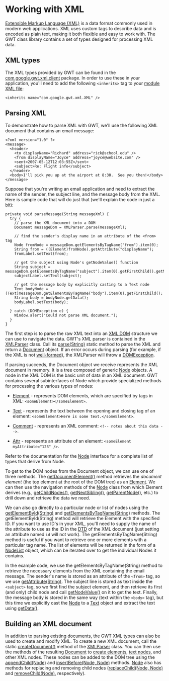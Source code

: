 # Working with XML #

[Extensible Markup Language (XML)](http://www.w3.org/XML/) is a data format commonly used in modern web applications.  XML uses custom tags to describe data and is encoded as plain text, making it both flexible and easy to work with.  The GWT class library contains a set of types designed for processing XML data.

## XML types ##

The XML types provided by GWT can be found in the
[com.google.gwt.xml.client](http://google-web-toolkit.googlecode.com/svn/javadoc/1.5/com/google/gwt/xml/client/package-summary.html) package.  In order to use these in your application, you'll need to add the following `<inherits>` tag to your [module XML file](DevGuideModuleXml.md):

```
<inherits name="com.google.gwt.xml.XML" />
```

## Parsing XML ##

To demonstrate how to parse XML with GWT, we'll use the following XML document that contains an email message:

```
<?xml version="1.0" ?>
<message>
  <header>
    <to displayName="Richard" address="rick@school.edu" />
    <from displayName="Joyce" address="joyce@website.com" />
    <sent>2007-05-12T12:03:55Z</sent>
    <subject>Re: Flight info</subject>
  </header>
  <body>I'll pick you up at the airport at 8:30.  See you then!</body>
</message>
```

Suppose that you're writing an email application and need to extract the name of the sender, the subject line, and the message body from the XML.  Here is sample code that will do just that (we'll explain the code in just a bit):

```
private void parseMessage(String messageXml) {
  try {
    // parse the XML document into a DOM
    Document messageDom = XMLParser.parse(messageXml);
    
    // find the sender's display name in an attribute of the <from> tag
    Node fromNode = messageDom.getElementsByTagName("from").item(0);
    String from = ((Element)fromNode).getAttribute("displayName"); 
    fromLabel.setText(from);
    
    // get the subject using Node's getNodeValue() function
    String subject = messageDom.getElementsByTagName("subject").item(0).getFirstChild().getNodeValue();
    subjectLabel.setText(subject);
    
    // get the message body by explicitly casting to a Text node
    Text bodyNode = (Text)messageDom.getElementsByTagName("body").item(0).getFirstChild();
    String body = bodyNode.getData();
    bodyLabel.setText(body);    
    
  } catch (DOMException e) {
    Window.alert("Could not parse XML document.");
  }
}
```

The first step is to parse the raw XML text into an [XML DOM](http://www.w3schools.com/dom/default.asp) structure we can use to navigate the data.  GWT's XML parser is contained in the [XMLParser](http://google-web-toolkit.googlecode.com/svn/javadoc/1.5/com/google/gwt/xml/client/XMLParser.html) class.  Call its [parse(String)](http://google-web-toolkit.googlecode.com/svn/javadoc/1.5/com/google/gwt/xml/client/XMLParser.html#parse(java.lang.String)) static method to parse the XML and return a [Document](http://google-web-toolkit.googlecode.com/svn/javadoc/1.5/com/google/gwt/xml/client/Document.html) object.  If an error occurs during parsing (for example, if the XML is not [well-formed](http://en.wikipedia.org/wiki/Well-formed_XML_document)), the XMLParser will throw a [DOMException](http://google-web-toolkit.googlecode.com/svn/javadoc/1.5/com/google/gwt/xml/client/DOMException.html).

If parsing succeeds, the Document object we receive represents the XML document in memory.  It is a tree composed of generic  [Node](http://google-web-toolkit.googlecode.com/svn/javadoc/1.5/com/google/gwt/xml/client/Node.html) objects.  A node in the XML DOM is the basic unit of data in an XML document.  GWT contains several subinterfaces of Node which provide specialized methods for processing the various types of nodes:

  * [Element](http://google-web-toolkit.googlecode.com/svn/javadoc/1.5/com/google/gwt/xml/client/Element.html) - represents DOM elements, which are specified by tags in XML: `<someElement></someElement>`.

  * [Text](http://google-web-toolkit.googlecode.com/svn/javadoc/1.5/com/google/gwt/xml/client/Text.html) - represents the text between the opening and closing tag of an element: `<someElement>Here is some text.</someElement>`.

  * [Comment](http://google-web-toolkit.googlecode.com/svn/javadoc/1.5/com/google/gwt/xml/client/Comment.html) - represents an XML comment: `<!-- notes about this data -->`.

  * [Attr](http://google-web-toolkit.googlecode.com/svn/javadoc/1.5/com/google/gwt/xml/client/Attr.html) - represents an attribute of an element: `<someElement myAttribute="123" />`.

Refer to the documentation for the [Node](http://google-web-toolkit.googlecode.com/svn/javadoc/1.5/com/google/gwt/xml/client/Node.html) interface for a complete list of types that derive from Node.

To get to the DOM nodes from the Document object, we can use one of three methods.  The [getDocumentElement()](http://google-web-toolkit.googlecode.com/svn/javadoc/1.5/com/google/gwt/xml/client/Document.html#getDocumentElement()) method retrieves the _document element_ (the top element at the root of the DOM tree) as an [Element](http://google-web-toolkit.googlecode.com/svn/javadoc/1.5/com/google/gwt/xml/client/Element.html).  We can then use the navigation methods of the [Node](http://google-web-toolkit.googlecode.com/svn/javadoc/1.5/com/google/gwt/xml/client/Node.html) class from which Element derives (e.g., [getChildNodes()](http://google-web-toolkit.googlecode.com/svn/javadoc/1.5/com/google/gwt/xml/client/Node.html#getChildNodes()), [getNextSibling()](http://google-web-toolkit.googlecode.com/svn/javadoc/1.5/com/google/gwt/xml/client/Node.html#getNextSibling()), [getParentNode()](http://google-web-toolkit.googlecode.com/svn/javadoc/1.5/com/google/gwt/xml/client/Node.html#getParentNode()), etc.) to drill down and retrieve the data we need.

We can also go directly to a particular node or list of nodes using the [getElementById(String)](http://google-web-toolkit.googlecode.com/svn/javadoc/1.5/com/google/gwt/xml/client/Document.html#getElementById(java.lang.String)) and [getElementsByTagName(String)](http://google-web-toolkit.googlecode.com/svn/javadoc/1.5/com/google/gwt/xml/client/Document.html#getElementsByTagName(java.lang.String)) methods.  The getElementById(String) method will retrieve the Element with the specified ID.  If you want to use ID's in your XML, you'll need to supply the name of the attribute to use as the ID in the [DTD](http://www.w3schools.com/dtd/default.asp) of the XML document (just setting an attribute named `id` will not work).  The getElementsByTagName(String) method is useful if you want to retrieve one or more elements with a particular tag name.  The list of elements will be returned in the form of a [NodeList](http://google-web-toolkit.googlecode.com/svn/javadoc/1.5/com/google/gwt/xml/client/NodeList.html) object, which can be iterated over to get the individual Nodes it contains.

In the example code, we use the getElementsByTagName(String) method to retrieve the necessary elements from the XML containing the email message.  The sender's name is stored as an attribute of the `<from>` tag, so we use [getAttribute(String)](http://google-web-toolkit.googlecode.com/svn/javadoc/1.5/com/google/gwt/xml/client/Element.html#getAttribute(java.lang.String)).  The subject line is stored as text inside the `<subject>` tag, so we first find the subject element, and then retrieve its first (and only) child node and call [getNodeValue()](http://google-web-toolkit.googlecode.com/svn/javadoc/1.5/com/google/gwt/xml/client/Node.html#getNodeValue()) on it to get the text.  Finally, the message body is stored in the same way (text within the `<body>` tag), but this time we explicitly cast the [Node](http://google-web-toolkit.googlecode.com/svn/javadoc/1.5/com/google/gwt/xml/client/Node.html) to a [Text](http://google-web-toolkit.googlecode.com/svn/javadoc/1.5/com/google/gwt/xml/client/Text.html) object and extract the text using [getData()](http://google-web-toolkit.googlecode.com/svn/javadoc/1.5/com/google/gwt/xml/client/CharacterData.html#getData()).

## Building an XML document ##

In addition to parsing existing documents, the GWT XML types can also be used to create and modify XML.  To create a new XML document, call the static [createDocument()](http://google-web-toolkit.googlecode.com/svn/javadoc/1.5/com/google/gwt/xml/client/XMLParser.html#createDocument()) method of the [XMLParser](http://google-web-toolkit.googlecode.com/svn/javadoc/1.5/com/google/gwt/xml/client/XMLParser.html) class.  You can then use the methods of the resulting [Document](http://google-web-toolkit.googlecode.com/svn/javadoc/1.5/com/google/gwt/xml/client/Document.html) to [create elements](http://google-web-toolkit.googlecode.com/svn/javadoc/1.5/com/google/gwt/xml/client/Document.html#createElement(java.lang.String)), [text nodes](http://google-web-toolkit.googlecode.com/svn/javadoc/1.5/com/google/gwt/xml/client/Document.html#createTextNode(java.lang.String)), and other XML nodes.  These nodes can be added to the DOM tree using the
[appendChild(Node)](http://google-web-toolkit.googlecode.com/svn/javadoc/1.5/com/google/gwt/xml/client/Node.html#appendChild(com.google.gwt.xml.client.Node)) and [insertBefore(Node, Node)](http://google-web-toolkit.googlecode.com/svn/javadoc/1.5/com/google/gwt/xml/client/Node.html#insertBefore(com.google.gwt.xml.client.Node,%20com.google.gwt.xml.client.Node)) methods.  [Node](http://google-web-toolkit.googlecode.com/svn/javadoc/1.5/com/google/gwt/xml/client/Node.html) also has methods for replacing and removing child nodes ([replaceChild(Node, Node)](http://google-web-toolkit.googlecode.com/svn/javadoc/1.5/com/google/gwt/xml/client/Node.html#replaceChild(com.google.gwt.xml.client.Node,%20com.google.gwt.xml.client.Node)) and [removeChild(Node)](http://google-web-toolkit.googlecode.com/svn/javadoc/1.5/com/google/gwt/xml/client/Node.html#removeChild(com.google.gwt.xml.client.Node)), respectively).
